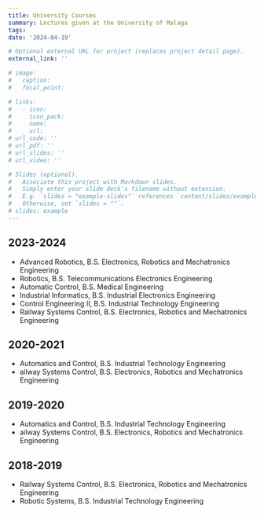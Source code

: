 ```yaml
---
title: University Courses
summary: Lectures given at the University of Malaga
tags:
date: '2024-04-19'

# Optional external URL for project (replaces project detail page).
external_link: ''

# image:
#   caption: 
#   focal_point: 

# links:
#   - icon: 
#     icon_pack: 
#     name: 
#     url: 
# url_code: ''
# url_pdf: ''
# url_slides: ''
# url_video: ''

# Slides (optional).
#   Associate this project with Markdown slides.
#   Simply enter your slide deck's filename without extension.
#   E.g. `slides = "example-slides"` references `content/slides/example-slides.md`.
#   Otherwise, set `slides = ""`.
# slides: example
---
```


## 2023-2024
  - Advanced Robotics, B.S. Electronics, Robotics and Mechatronics Engineering
  - Robotics, B.S. Telecommunications Electronics Engineering
  - Automatic Control, B.S. Medical Engineering
  - Industrial Informatics, B.S. Industrial Electronics Engineering
  - Control Engineering II, B.S. Industrial Technology Engineering
  - Railway Systems Control, B.S. Electronics, Robotics and Mechatronics Engineering

## 2020-2021
  - Automatics and Control, B.S. Industrial Technology Engineering
  - ailway Systems Control, B.S. Electronics, Robotics and Mechatronics Engineering

## 2019-2020
  - Automatics and Control, B.S. Industrial Technology Engineering
  - ailway Systems Control, B.S. Electronics, Robotics and Mechatronics Engineering

## 2018-2019
  - Railway Systems Control, B.S. Electronics, Robotics and Mechatronics Engineering
  - Robotic Systems, B.S. Industrial Technology Engineering